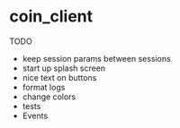 # coin_client

TODO
* keep session params between sessions
* start up splash screen
* nice text on buttons
* format logs
* change colors
* tests
* Events